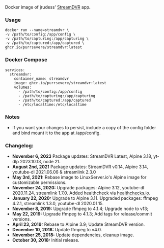 Docker image of jrudess' [StreamDVR](https://github.com/jrudess/streamdvr) app.

### Usage
```
docker run --name=streamdvr \
-v /path/to/config:/app/config \
-v /path/to/capturing:/app/capturing \
-v /path/to/captured:/app/captured \
ghcr.io/purrsevere/streamdvr:latest
```

### Docker Compose
```
services:
  streamdvr:
    container_name: streamdvr
    image: ghcr.io/purrsevere/streamdvr:latest
    volumes:
      - /path/to/config:/app/config
      - /path/to/capturing:/app/capturing
      - /path/to/captured:/app/captured
      - /etc/localtime:/etc/localtime
```

### Notes
* If you want your changes to persist, include a copy of the config folder and bind mount it to the app at /app/config. 

### Changelog:
* **November 6, 2023** Package updates: StreamDVR Latest, Alpine 3.18, yt-dlp 2023.10.13, node 21.
* **August 2nd, 2021** Package updates: StreamDVR v0.14, Alpine 3.14, youtube-dl 2021.06.06 & streamlink 2.3.0
* **May 3rd, 2021:** Rebase image to LinuxServer.io's Alpine image for customizable permissions.
* **November 24, 2020:** Upgrade packages: Alpine 3.12, youtube-dl 2020.11.24, streamlink 1.7.0. Added healthcheck via [healthchecks.io](https://healthchecks.io/).
* **January 22, 2020:** Upgrade to Alpine 3.11. Upgraded packages: ffmpeg 4.2.1, streamlink 1.3.0, youtube-dl 2020.01.15.
* **November 8, 2019:** Upgrade ffmpeg to 4.1.4; Upgrade node to v13;
* **May 22, 2019:** Upgrade ffmpeg to 4.1.3; Add tags for release/commit versions.
* **April 23, 2019:** Rebase to Alpine 3.9; Update StreamDVR version.
* **December 10, 2018:** Update ffmpeg to v4.0.
* **November 25, 2018:** Update dependencies, cleanup image.
* **October 30, 2018:** Initial release.

